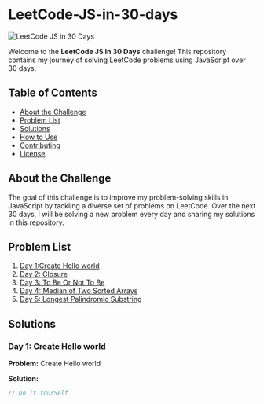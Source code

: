 # LeetCode-JS-in-30-days

![LeetCode JS in 30 Days](https://leetcode.com/studyplan/30-days-of-javascript/)

Welcome to the **LeetCode JS in 30 Days** challenge! This repository contains my journey of solving LeetCode problems using JavaScript over 30 days.

## Table of Contents

- [About the Challenge](#about-the-challenge)
- [Problem List](#problem-list)
- [Solutions](#solutions)
- [How to Use](#how-to-use)
- [Contributing](#contributing)
- [License](#license)

## About the Challenge

The goal of this challenge is to improve my problem-solving skills in JavaScript by tackling a diverse set of problems on LeetCode. Over the next 30 days, I will be solving a new problem every day and sharing my solutions in this repository.

## Problem List

1. [Day 1:Create Hello world](#day-1-Create-Hello-world)
2. [Day 2: Closure](#day-2-Closure)
3. [Day 3: To Be Or Not To Be](#day-3-To-Be-Or-Not-To-Be)
4. [Day 4: Median of Two Sorted Arrays](#day-4-median-of-two-sorted-arrays)
5. [Day 5: Longest Palindromic Substring](#day-5-longest-palindromic-substring)
<!-- Add more days as needed -->

## Solutions

### Day 1: Create Hello world

**Problem:** Create Hello world

**Solution:**

```javascript
// Do it YourSelf
```
